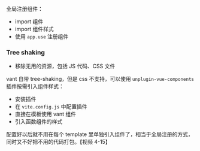 全局注册组件：
- import 组件
- import 组件样式
- 使用 `app.use` 注册组件

### Tree shaking
- 移除无用的资源，包括 JS 代码、CSS 文件

vant 自带 tree-shaking，但是 css 不支持，可以使用 `unplugin-vue-components` 插件按需引入组件样式：
- 安装插件
- 在 `vite.config.js` 中配置插件
- 直接在模板使用 vant 组件
- 引入函数组件的样式

配置好以后就不用在每个 template 里单独引入组件了，相当于全局注册的方式，同时又不好把不用的代码打包。【视频 4-15】

